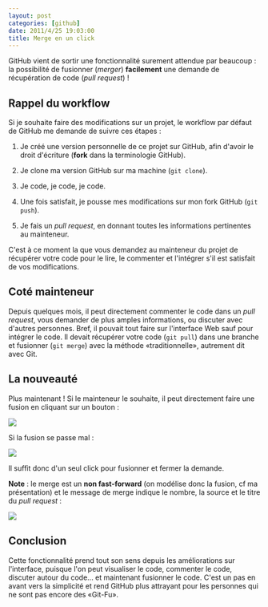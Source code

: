 ```yaml
---
layout: post
categories: [github]
date: 2011/4/25 19:03:00
title: Merge en un click
---
```


GitHub vient de sortir une fonctionnalité surement attendue par beaucoup : la possibilité de fusionner (*merger*) **facilement** une demande de récupération de code (*pull request*) ! 

Rappel du workflow
----------------------------
Si je souhaite faire des modifications sur un projet, le workflow par défaut de GitHub me demande de suivre ces étapes :

1. Je créé une version personnelle de ce projet sur GitHub, afin d'avoir le droit d'écriture (**fork** dans la terminologie GitHub).

2. Je clone ma version GitHub sur ma machine (`git clone`).

3. Je code, je code, je code.

4. Une fois satisfait, je pousse mes modifications sur mon fork GitHub (`git push`).

5. Je fais un *pull request*, en donnant toutes les informations pertinentes au mainteneur.

C'est à ce moment la que vous demandez au mainteneur du projet de récupérer votre code pour le lire, le commenter et l'intégrer s'il est satisfait de vos modifications.

Coté mainteneur
------------------------
Depuis quelques mois, il peut directement commenter le code dans un *pull request*, vous demander de plus amples informations, ou discuter avec d'autres personnes. Bref, il pouvait tout faire sur l'interface Web sauf pour intégrer le code. Il devait récupérer votre code (`git pull`) dans une branche et fusionner (`git merge`) avec la méthode «traditionnelle», autrement dit avec Git.

La nouveauté
--------------------
Plus maintenant ! Si le mainteneur le souhaite, il peut directement faire une fusion en cliquant sur un bouton :

![](https://img.skitch.com/20110423-qtkkxtwt8rwwrds9b84y8561c6.png)

Si la fusion se passe mal :

![](https://img.skitch.com/20110425-jwxx7qcaeak3rxi42c6kmmj2ab.png)

Il suffit donc d'un seul click pour fusionner et fermer la demande.

**Note** : le merge est un **non fast-forward** (on modélise donc la fusion, cf ma présentation) et le message de merge indique le nombre, la source et le titre du *pull request* :

![](https://img.skitch.com/20110423-8nb941gfhsa6qt1isq71kybh9.png)

Conclusion
----------------
Cette fonctionnalité prend tout son sens depuis les améliorations sur l'interface, puisque l'on peut visualiser le code, commenter le code, discuter autour du code... et maintenant fusionner le code. C'est un pas en avant vers la simplicité et rend GitHub plus attrayant pour les personnes qui ne sont pas encore des «Git-Fu».
